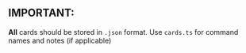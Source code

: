 ## IMPORTANT:

**All** cards should be stored in `.json` format. Use `cards.ts` for command names and notes (if applicable)
